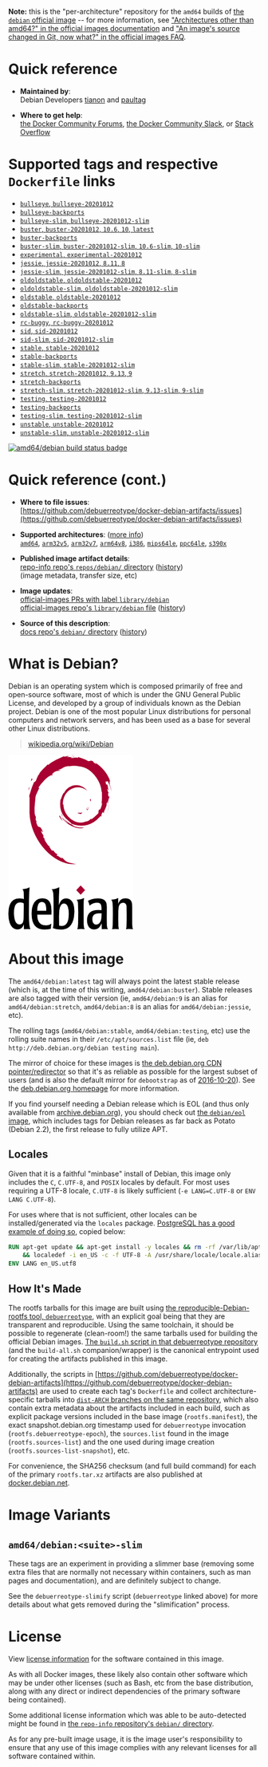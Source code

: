<!--

********************************************************************************

WARNING:

    DO NOT EDIT "debian/README.md"

    IT IS AUTO-GENERATED

    (from the other files in "debian/" combined with a set of templates)

********************************************************************************

-->

**Note:** this is the "per-architecture" repository for the `amd64` builds of [the `debian` official image](https://hub.docker.com/_/debian) -- for more information, see ["Architectures other than amd64?" in the official images documentation](https://github.com/docker-library/official-images#architectures-other-than-amd64) and ["An image's source changed in Git, now what?" in the official images FAQ](https://github.com/docker-library/faq#an-images-source-changed-in-git-now-what).

# Quick reference

-	**Maintained by**:  
	Debian Developers [tianon](https://qa.debian.org/developer.php?login=tianon) and [paultag](https://qa.debian.org/developer.php?login=paultag)

-	**Where to get help**:  
	[the Docker Community Forums](https://forums.docker.com/), [the Docker Community Slack](https://dockr.ly/slack), or [Stack Overflow](https://stackoverflow.com/search?tab=newest&q=docker)

# Supported tags and respective `Dockerfile` links

-	[`bullseye`, `bullseye-20201012`](https://github.com/debuerreotype/docker-debian-artifacts/blob/b31d4538a203c4128acf04399e96b33bc6fdc0a0/bullseye/Dockerfile)
-	[`bullseye-backports`](https://github.com/debuerreotype/docker-debian-artifacts/blob/b31d4538a203c4128acf04399e96b33bc6fdc0a0/bullseye/backports/Dockerfile)
-	[`bullseye-slim`, `bullseye-20201012-slim`](https://github.com/debuerreotype/docker-debian-artifacts/blob/b31d4538a203c4128acf04399e96b33bc6fdc0a0/bullseye/slim/Dockerfile)
-	[`buster`, `buster-20201012`, `10.6`, `10`, `latest`](https://github.com/debuerreotype/docker-debian-artifacts/blob/b31d4538a203c4128acf04399e96b33bc6fdc0a0/buster/Dockerfile)
-	[`buster-backports`](https://github.com/debuerreotype/docker-debian-artifacts/blob/b31d4538a203c4128acf04399e96b33bc6fdc0a0/buster/backports/Dockerfile)
-	[`buster-slim`, `buster-20201012-slim`, `10.6-slim`, `10-slim`](https://github.com/debuerreotype/docker-debian-artifacts/blob/b31d4538a203c4128acf04399e96b33bc6fdc0a0/buster/slim/Dockerfile)
-	[`experimental`, `experimental-20201012`](https://github.com/debuerreotype/docker-debian-artifacts/blob/b31d4538a203c4128acf04399e96b33bc6fdc0a0/experimental/Dockerfile)
-	[`jessie`, `jessie-20201012`, `8.11`, `8`](https://github.com/debuerreotype/docker-debian-artifacts/blob/b31d4538a203c4128acf04399e96b33bc6fdc0a0/jessie/Dockerfile)
-	[`jessie-slim`, `jessie-20201012-slim`, `8.11-slim`, `8-slim`](https://github.com/debuerreotype/docker-debian-artifacts/blob/b31d4538a203c4128acf04399e96b33bc6fdc0a0/jessie/slim/Dockerfile)
-	[`oldoldstable`, `oldoldstable-20201012`](https://github.com/debuerreotype/docker-debian-artifacts/blob/b31d4538a203c4128acf04399e96b33bc6fdc0a0/oldoldstable/Dockerfile)
-	[`oldoldstable-slim`, `oldoldstable-20201012-slim`](https://github.com/debuerreotype/docker-debian-artifacts/blob/b31d4538a203c4128acf04399e96b33bc6fdc0a0/oldoldstable/slim/Dockerfile)
-	[`oldstable`, `oldstable-20201012`](https://github.com/debuerreotype/docker-debian-artifacts/blob/b31d4538a203c4128acf04399e96b33bc6fdc0a0/oldstable/Dockerfile)
-	[`oldstable-backports`](https://github.com/debuerreotype/docker-debian-artifacts/blob/b31d4538a203c4128acf04399e96b33bc6fdc0a0/oldstable/backports/Dockerfile)
-	[`oldstable-slim`, `oldstable-20201012-slim`](https://github.com/debuerreotype/docker-debian-artifacts/blob/b31d4538a203c4128acf04399e96b33bc6fdc0a0/oldstable/slim/Dockerfile)
-	[`rc-buggy`, `rc-buggy-20201012`](https://github.com/debuerreotype/docker-debian-artifacts/blob/b31d4538a203c4128acf04399e96b33bc6fdc0a0/rc-buggy/Dockerfile)
-	[`sid`, `sid-20201012`](https://github.com/debuerreotype/docker-debian-artifacts/blob/b31d4538a203c4128acf04399e96b33bc6fdc0a0/sid/Dockerfile)
-	[`sid-slim`, `sid-20201012-slim`](https://github.com/debuerreotype/docker-debian-artifacts/blob/b31d4538a203c4128acf04399e96b33bc6fdc0a0/sid/slim/Dockerfile)
-	[`stable`, `stable-20201012`](https://github.com/debuerreotype/docker-debian-artifacts/blob/b31d4538a203c4128acf04399e96b33bc6fdc0a0/stable/Dockerfile)
-	[`stable-backports`](https://github.com/debuerreotype/docker-debian-artifacts/blob/b31d4538a203c4128acf04399e96b33bc6fdc0a0/stable/backports/Dockerfile)
-	[`stable-slim`, `stable-20201012-slim`](https://github.com/debuerreotype/docker-debian-artifacts/blob/b31d4538a203c4128acf04399e96b33bc6fdc0a0/stable/slim/Dockerfile)
-	[`stretch`, `stretch-20201012`, `9.13`, `9`](https://github.com/debuerreotype/docker-debian-artifacts/blob/b31d4538a203c4128acf04399e96b33bc6fdc0a0/stretch/Dockerfile)
-	[`stretch-backports`](https://github.com/debuerreotype/docker-debian-artifacts/blob/b31d4538a203c4128acf04399e96b33bc6fdc0a0/stretch/backports/Dockerfile)
-	[`stretch-slim`, `stretch-20201012-slim`, `9.13-slim`, `9-slim`](https://github.com/debuerreotype/docker-debian-artifacts/blob/b31d4538a203c4128acf04399e96b33bc6fdc0a0/stretch/slim/Dockerfile)
-	[`testing`, `testing-20201012`](https://github.com/debuerreotype/docker-debian-artifacts/blob/b31d4538a203c4128acf04399e96b33bc6fdc0a0/testing/Dockerfile)
-	[`testing-backports`](https://github.com/debuerreotype/docker-debian-artifacts/blob/b31d4538a203c4128acf04399e96b33bc6fdc0a0/testing/backports/Dockerfile)
-	[`testing-slim`, `testing-20201012-slim`](https://github.com/debuerreotype/docker-debian-artifacts/blob/b31d4538a203c4128acf04399e96b33bc6fdc0a0/testing/slim/Dockerfile)
-	[`unstable`, `unstable-20201012`](https://github.com/debuerreotype/docker-debian-artifacts/blob/b31d4538a203c4128acf04399e96b33bc6fdc0a0/unstable/Dockerfile)
-	[`unstable-slim`, `unstable-20201012-slim`](https://github.com/debuerreotype/docker-debian-artifacts/blob/b31d4538a203c4128acf04399e96b33bc6fdc0a0/unstable/slim/Dockerfile)

[![amd64/debian build status badge](https://img.shields.io/jenkins/s/https/doi-janky.infosiftr.net/job/multiarch/job/amd64/job/debian.svg?label=amd64/debian%20%20build%20job)](https://doi-janky.infosiftr.net/job/multiarch/job/amd64/job/debian/)

# Quick reference (cont.)

-	**Where to file issues**:  
	[https://github.com/debuerreotype/docker-debian-artifacts/issues](https://github.com/debuerreotype/docker-debian-artifacts/issues)

-	**Supported architectures**: ([more info](https://github.com/docker-library/official-images#architectures-other-than-amd64))  
	[`amd64`](https://hub.docker.com/r/amd64/debian/), [`arm32v5`](https://hub.docker.com/r/arm32v5/debian/), [`arm32v7`](https://hub.docker.com/r/arm32v7/debian/), [`arm64v8`](https://hub.docker.com/r/arm64v8/debian/), [`i386`](https://hub.docker.com/r/i386/debian/), [`mips64le`](https://hub.docker.com/r/mips64le/debian/), [`ppc64le`](https://hub.docker.com/r/ppc64le/debian/), [`s390x`](https://hub.docker.com/r/s390x/debian/)

-	**Published image artifact details**:  
	[repo-info repo's `repos/debian/` directory](https://github.com/docker-library/repo-info/blob/master/repos/debian) ([history](https://github.com/docker-library/repo-info/commits/master/repos/debian))  
	(image metadata, transfer size, etc)

-	**Image updates**:  
	[official-images PRs with label `library/debian`](https://github.com/docker-library/official-images/pulls?q=label%3Alibrary%2Fdebian)  
	[official-images repo's `library/debian` file](https://github.com/docker-library/official-images/blob/master/library/debian) ([history](https://github.com/docker-library/official-images/commits/master/library/debian))

-	**Source of this description**:  
	[docs repo's `debian/` directory](https://github.com/docker-library/docs/tree/master/debian) ([history](https://github.com/docker-library/docs/commits/master/debian))

# What is Debian?

Debian is an operating system which is composed primarily of free and open-source software, most of which is under the GNU General Public License, and developed by a group of individuals known as the Debian project. Debian is one of the most popular Linux distributions for personal computers and network servers, and has been used as a base for several other Linux distributions.

> [wikipedia.org/wiki/Debian](https://en.wikipedia.org/wiki/Debian)

![logo](https://raw.githubusercontent.com/docker-library/docs/b449be7df57e9ed9086bb5821bfb5d6cdc5d67a4/debian/logo.png)

# About this image

The `amd64/debian:latest` tag will always point the latest stable release (which is, at the time of this writing, `amd64/debian:buster`). Stable releases are also tagged with their version (ie, `amd64/debian:9` is an alias for `amd64/debian:stretch`, `amd64/debian:8` is an alias for `amd64/debian:jessie`, etc).

The rolling tags (`amd64/debian:stable`, `amd64/debian:testing`, etc) use the rolling suite names in their `/etc/apt/sources.list` file (ie, `deb http://deb.debian.org/debian testing main`).

The mirror of choice for these images is [the deb.debian.org CDN pointer/redirector](https://deb.debian.org) so that it's as reliable as possible for the largest subset of users (and is also the default mirror for `debootstrap` as of [2016-10-20](https://anonscm.debian.org/cgit/d-i/debootstrap.git/commit/?id=9e8bc60ad1ccf3a25ce7890526b70059f3e770de)). See the [deb.debian.org homepage](https://deb.debian.org) for more information.

If you find yourself needing a Debian release which is EOL (and thus only available from [archive.debian.org](http://archive.debian.org)), you should check out [the `debian/eol` image](https://hub.docker.com/r/debian/eol/), which includes tags for Debian releases as far back as Potato (Debian 2.2), the first release to fully utilize APT.

## Locales

Given that it is a faithful "minbase" install of Debian, this image only includes the `C`, `C.UTF-8`, and `POSIX` locales by default. For most uses requiring a UTF-8 locale, `C.UTF-8` is likely sufficient (`-e LANG=C.UTF-8` or `ENV LANG C.UTF-8`).

For uses where that is not sufficient, other locales can be installed/generated via the `locales` package. [PostgreSQL has a good example of doing so](https://github.com/docker-library/postgres/blob/69bc540ecfffecce72d49fa7e4a46680350037f9/9.6/Dockerfile#L21-L24), copied below:

```dockerfile
RUN apt-get update && apt-get install -y locales && rm -rf /var/lib/apt/lists/* \
	&& localedef -i en_US -c -f UTF-8 -A /usr/share/locale/locale.alias en_US.UTF-8
ENV LANG en_US.utf8
```

## How It's Made

The rootfs tarballs for this image are built using [the reproducible-Debian-rootfs tool, `debuerreotype`](https://github.com/debuerreotype/debuerreotype), with an explicit goal being that they are transparent and reproducible. Using the same toolchain, it should be possible to regenerate (clean-room!) the same tarballs used for building the official Debian images. [The `build.sh` script in that debuerreotype repository](https://github.com/debuerreotype/debuerreotype/blob/master/build.sh) (and the `build-all.sh` companion/wrapper) is the canonical entrypoint used for creating the artifacts published in this image.

Additionally, the scripts in [https://github.com/debuerreotype/docker-debian-artifacts](https://github.com/debuerreotype/docker-debian-artifacts) are used to create each tag's `Dockerfile` and collect architecture-specific tarballs into [`dist-ARCH` branches on the same repository](https://github.com/debuerreotype/docker-debian-artifacts/branches), which also contain extra metadata about the artifacts included in each build, such as explicit package versions included in the base image (`rootfs.manifest`), the exact snapshot.debian.org timestamp used for `debuerreotype` invocation (`rootfs.debuerreotype-epoch`), the `sources.list` found in the image (`rootfs.sources-list`) and the one used during image creation (`rootfs.sources-list-snapshot`), etc.

For convenience, the SHA256 checksum (and full build command) for each of the primary `rootfs.tar.xz` artifacts are also published at [docker.debian.net](https://docker.debian.net/).

# Image Variants

## `amd64/debian:<suite>-slim`

These tags are an experiment in providing a slimmer base (removing some extra files that are normally not necessary within containers, such as man pages and documentation), and are definitely subject to change.

See the `debuerreotype-slimify` script (`debuerreotype` linked above) for more details about what gets removed during the "slimification" process.

# License

View [license information](https://www.debian.org/social_contract#guidelines) for the software contained in this image.

As with all Docker images, these likely also contain other software which may be under other licenses (such as Bash, etc from the base distribution, along with any direct or indirect dependencies of the primary software being contained).

Some additional license information which was able to be auto-detected might be found in [the `repo-info` repository's `debian/` directory](https://github.com/docker-library/repo-info/tree/master/repos/debian).

As for any pre-built image usage, it is the image user's responsibility to ensure that any use of this image complies with any relevant licenses for all software contained within.
